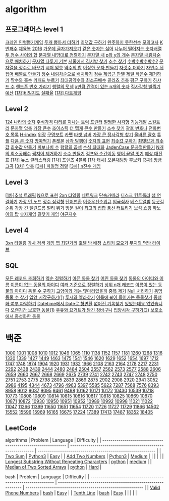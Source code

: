 # algorithm

## 프로그래머스 level 1

[크레인 인형뽑기게임]()
[두개 뽑아서 더하기](https://github.com/roche-MH/algori/blob/master)
[최댓값 구하기](https://github.com/roche-MH/algori/blob/master)
[완주하지 못한선수](https://github.com/roche-MH/algori/blob/master)
[모의고사](https://github.com/roche-MH/algori/blob/master)
[K번째수](https://github.com/roche-MH/algori/blob/master)
[체육복](https://github.com/roche-MH/algori/blob/master)
[2016](https://github.com/roche-MH/algori/blob/master)
[가운데 글자가져오기](https://github.com/roche-MH/algori/blob/master)
[같은 숫자는 싫어](https://github.com/roche-MH/algori/blob/master)
[나누어 떨어지는 숫자배열](https://github.com/roche-MH/algori/blob/master)
[두 정수 사이의 합](https://github.com/roche-MH/algori/blob/master)
[문자열 내맘대로 정렬하기](https://github.com/roche-MH/algori/blob/master)
[문자열 내 p와 y의 개수](https://github.com/roche-MH/algori/blob/master)
[문자열 내림차순으로 배치하기](https://github.com/roche-MH/algori/blob/master)
[문자열 다루기 기본](https://github.com/roche-MH/algori/blob/master)
[서울에서 김서방 찾기](https://github.com/roche-MH/algori/blob/master)
[소수 찾기](https://github.com/roche-MH/algori/blob/master)
[수박수박수박수?](https://github.com/roche-MH/algori/blob/master)
[문자열을 정수로 바꾸기](https://github.com/roche-MH/algori/blob/master)
[시저 암호](https://github.com/roche-MH/algori/blob/master)
[약수의 합](https://github.com/roche-MH/algori/blob/master)
[이상한 문자 만들기](https://github.com/roche-MH/algori/blob/master)
[자릿수 더하기](https://github.com/roche-MH/algori/blob/master)
[자연수 뒤집어 배열로 만들기](https://github.com/roche-MH/algori/blob/master)
[정수 내림차순으로 배치하기](https://github.com/roche-MH/algori/blob/master)
[정수 제곱근 판별](https://github.com/roche-MH/algori/blob/master)
[제일 작은수 제거하기](https://github.com/roche-MH/algori/blob/master)
[짝수와 홀수](https://github.com/roche-MH/algori/blob/master)
[키패드 누르기](https://github.com/roche-MH/algori/blob/master)
[최대공약수와 최소공배수](https://github.com/roche-MH/algori/blob/master)
[콜라츠 추측](https://github.com/roche-MH/algori/blob/master)
[평균 구하기](https://github.com/roche-MH/algori/blob/master)
[하샤드 수](https://github.com/roche-MH/algori/blob/master)
[핸드폰 번호 가리기](https://github.com/roche-MH/algori/blob/master)
[행렬의 덧셈](https://github.com/roche-MH/algori/blob/master)
[x만큼 간격이 있는 n개의 숫자](https://github.com/roche-MH/algori/blob/master)
[직사각형 별찍기](https://github.com/roche-MH/algori/blob/master)
[예산](https://github.com/roche-MH/algori/blob/master)
[[1차\]비밀지도](https://github.com/roche-MH/algori/blob/master)
[실패율](https://github.com/roche-MH/algori/blob/master)
[[1차\] 다트게임](https://github.com/roche-MH/algori/blob/master)

## Level 2

[124 나라의 숫자]()
[주식가격]()
[다리를 지나는 트럭](https://github.com/roche-MH/algori/blob/master)
[프린터](https://github.com/roche-MH/algori/blob/master)
[멀쩡한 사각형](https://github.com/roche-MH/algori/blob/master)
[기능개발](https://github.com/roche-MH/algori/blob/master)
[스킬트리](https://github.com/roche-MH/algori/blob/master)
[문자열 압축](https://github.com/roche-MH/algori/blob/master)
[가장 큰수](https://github.com/roche-MH/algori/blob/master)
[조이스틱](https://github.com/roche-MH/algori/blob/master)
[더 맵게](https://github.com/roche-MH/algori/blob/master)
[큰수 만들기](https://github.com/roche-MH/algori/blob/master)
[소수 찾기](https://github.com/roche-MH/algori/blob/master)
[괄호 변호나](https://github.com/roche-MH/algori/blob/master)
[전화번호 목록](https://github.com/roche-MH/algori/blob/master)
[H-index](https://github.com/roche-MH/algori/blob/master)
[위장](https://github.com/roche-MH/algori/blob/master)
[구명보트](https://github.com/roche-MH/algori/blob/master)
[카펫](https://github.com/roche-MH/algori/blob/master)
[타겟 넘버](https://github.com/roche-MH/algori/blob/master)
[가장 큰 정사각형 찾기](https://github.com/roche-MH/algori/blob/master)
[올바른 괄호](https://github.com/roche-MH/algori/blob/master)
[튜플](https://github.com/roche-MH/algori/blob/master)
[다음 큰 숫자](https://github.com/roche-MH/algori/blob/master)
[땅따먹기](https://github.com/roche-MH/algori/blob/master)
[폰켓몬](https://github.com/roche-MH/algori/blob/master)
[삼각 달팽이](https://github.com/roche-MH/algori/blob/master)
[숫자의 표현](https://github.com/roche-MH/algori/blob/master)
[최솟값 구하기](https://github.com/roche-MH/algori/blob/master)
[최댓값과 최솟값](https://github.com/roche-MH/algori/blob/master)
[최솟값 만들기](https://github.com/roche-MH/algori/blob/master)
[피보나치 수](https://github.com/roche-MH/algori/blob/master)
[행렬의 곱셈](https://github.com/roche-MH/algori/blob/master)
[수식 최대화](https://github.com/roche-MH/algori/blob/master)
[JadenCase 문자열만들기](https://github.com/roche-MH/algori/blob/master)
[N개의 최소공배수](https://github.com/roche-MH/algori/blob/master)
[짝지어 제거하기](https://github.com/roche-MH/algori/blob/master)
[소수 만들기](https://github.com/roche-MH/algori/blob/master)
[점프와 순간이동](https://github.com/roche-MH/algori/blob/master)
[영어 끝말 잇기](https://github.com/roche-MH/algori/blob/master)
[예상 대진표](https://github.com/roche-MH/algori/blob/master)
[[1차\] 뉴스 클러스터링](https://github.com/roche-MH/algori/blob/master)
[[1차\] 프렌즈 4블록](https://github.com/roche-MH/algori/blob/master)
[[1차 캐시\]](https://github.com/roche-MH/algori/blob/master)
[오픈채팅방](https://github.com/roche-MH/algori/blob/master)
[후보키](https://github.com/roche-MH/algori/blob/master)
[[3차\] 방금그곡](https://github.com/roche-MH/algori/blob/master)
[[3차\] 압축](https://github.com/roche-MH/algori/blob/master)
[[3차\] 파일명 정렬](https://github.com/roche-MH/algori/blob/master)
[[3차\] n진수 게임](https://github.com/roche-MH/algori/blob/master)

## Level 3

[[1차\]추석 트래픽](https://github.com/roche-MH/algori/blob/master)
[N으로 표현](https://github.com/roche-MH/algori/blob/master)
[2xn 타일링](https://github.com/roche-MH/algori/blob/master)
[네트워크](https://github.com/roche-MH/algori/blob/master)
[단속카메라](https://github.com/roche-MH/algori/blob/master)
[디스크 컨트롤러](https://github.com/roche-MH/algori/blob/master)
[섬 연결하기](https://github.com/roche-MH/algori/blob/master)
[가장 먼 노드](https://github.com/roche-MH/algori/blob/master)
[정수 삼각형](https://github.com/roche-MH/algori/blob/master)
[단어변환](https://github.com/roche-MH/algori/blob/master)
[이중우선순위큐](https://github.com/roche-MH/algori/blob/master)
[입국심사](https://github.com/roche-MH/algori/blob/master)
[베스트앨범](https://github.com/roche-MH/algori/blob/master)
[등굣길](https://github.com/roche-MH/algori/blob/master)
[순위](https://github.com/roche-MH/algori/blob/master)
[가장 긴 팰린드롬](https://github.com/roche-MH/algori/blob/master)
[멀리 뛰기](https://github.com/roche-MH/algori/blob/master)
[방문 길이](https://github.com/roche-MH/algori/blob/master)
[최고의 집합](https://github.com/roche-MH/algori/blob/master)
[풍선 터트리기](https://github.com/roche-MH/algori/blob/master)
[보석 쇼핑](https://github.com/roche-MH/algori/blob/master)
[하노이의 탑](https://github.com/roche-MH/algori/blob/master)
[숫자게임](https://github.com/roche-MH/algori/blob/master)
[길찾기 게임](https://github.com/roche-MH/algori/blob/master)
[야근지수](https://github.com/roche-MH/algori/blob/master)

## Level 4

[3xn 타일링](https://github.com/roche-MH/algori/blob/master)
[가사 검색](https://github.com/roche-MH/algori/blob/master)
[게임 맵 최단거리](https://github.com/roche-MH/algori/blob/master)
[호텔 방 배정](https://github.com/roche-MH/algori/blob/master)
[스티커 모으기](https://github.com/roche-MH/algori/blob/master)
[무지의 먹방 라이브](https://github.com/roche-MH/algori/blob/master)

## SQL

[모든 레코드 조회하기](https://github.com/roche-MH/algori/blob/master)
[역순 정렬하기](https://github.com/roche-MH/algori/blob/master)
[아픈 동물 찾기](https://github.com/roche-MH/algori/blob/master)
[어린 동물 찾기](https://github.com/roche-MH/algori/blob/master)
[동물의 아이디와 이름](https://github.com/roche-MH/algori/blob/master)
[이름이 없는 동물의 아이디](https://github.com/roche-MH/algori/blob/master)
[여러 기준으로 정렬하기](https://github.com/roche-MH/algori/blob/master)
[상위 n개 레코드](https://github.com/roche-MH/algori/blob/master)
[이름이 있는 동물의 아이디](https://github.com/roche-MH/algori/blob/master)
[동물 수 구하기](https://github.com/roche-MH/algori/blob/master)
[고양이와 개는 몇마리있을까](https://github.com/roche-MH/algori/blob/master)
[중복 제거](https://github.com/roche-MH/algori/blob/master)
[Null 처리하기](https://github.com/roche-MH/algori/blob/master)
[동명 동물 수 찾기](https://github.com/roche-MH/algori/blob/master)
[입양 시각구하기(1)](https://github.com/roche-MH/algori/blob/master)
[루시와 엘라찾기](https://github.com/roche-MH/algori/blob/master)
[이름에 el이 들어가는 동물찾기](https://github.com/roche-MH/algori/blob/master)
[중성화 여부 파악하기](https://github.com/roche-MH/algori/blob/master)
[Datetime에서 Date로 형변환](https://github.com/roche-MH/algori/blob/master)
[없어진 기록찾기](https://github.com/roche-MH/algori/blob/master)
[있었는데요 없었습니다](https://github.com/roche-MH/algori/blob/master)
[오랜기간 보호한 동물(1)](https://github.com/roche-MH/algori/blob/master)
[우유와 요거트가 담긴 장바구니](https://github.com/roche-MH/algori/blob/master)
[입양시각 구하기(2)](https://github.com/roche-MH/algori/blob/master)
[보호소에서 중성화한 동물](https://github.com/roche-MH/algori/blob/master)

# 백준

[1000](https://www.acmicpc.net/problem/1000) [1001](https://www.acmicpc.net/problem/1001) [1008](https://www.acmicpc.net/problem/1008) [1010](https://www.acmicpc.net/problem/1010) [1012](https://www.acmicpc.net/problem/1012) [1049](https://www.acmicpc.net/problem/1049) [1065](https://www.acmicpc.net/problem/1065) [1110](https://www.acmicpc.net/problem/1110) [1138](https://www.acmicpc.net/problem/1138) [1152](https://www.acmicpc.net/problem/1152) [1157](https://www.acmicpc.net/problem/1157) [1181](https://www.acmicpc.net/problem/1181) [1260](https://www.acmicpc.net/problem/1260) [1268](https://www.acmicpc.net/problem/1268) [1316](https://www.acmicpc.net/problem/1316) [1330](https://www.acmicpc.net/problem/1330) [1339](https://www.acmicpc.net/problem/1339) [1427](https://www.acmicpc.net/problem/1427) [1449](https://www.acmicpc.net/problem/1449) [1463](https://www.acmicpc.net/problem/1463) [1475](https://www.acmicpc.net/problem/1475) [1541](https://www.acmicpc.net/problem/1541) [1546](https://www.acmicpc.net/problem/1546) [1620](https://www.acmicpc.net/problem/1620) [1629](https://www.acmicpc.net/problem/1629) [1652](https://www.acmicpc.net/problem/1652) [1654](https://www.acmicpc.net/problem/1654) [1697](https://www.acmicpc.net/problem/1697) [1712](https://www.acmicpc.net/problem/1712) [1747](https://www.acmicpc.net/problem/1747) [1748](https://www.acmicpc.net/problem/1748) [1874](https://www.acmicpc.net/problem/1874) [1904](https://www.acmicpc.net/problem/1904) [1920](https://www.acmicpc.net/problem/1920) [1931](https://www.acmicpc.net/problem/1931) [1932](https://www.acmicpc.net/problem/1932) [1966](https://www.acmicpc.net/problem/1966) [2108](https://www.acmicpc.net/problem/2108) [2163](https://www.acmicpc.net/problem/2163) [2164](https://www.acmicpc.net/problem/2164) [2178](https://www.acmicpc.net/problem/2178) [2217](https://www.acmicpc.net/problem/2217) [2231](https://www.acmicpc.net/problem/2231) [2292](https://www.acmicpc.net/problem/2292) [2438](https://www.acmicpc.net/problem/2438) [2439](https://www.acmicpc.net/problem/2439) [2444](https://www.acmicpc.net/problem/2444) [2480](https://www.acmicpc.net/problem/2480) [2484](https://www.acmicpc.net/problem/2484) [2504](https://www.acmicpc.net/problem/2504) [2557](https://www.acmicpc.net/problem/2557) [2562](https://www.acmicpc.net/problem/2562) [2573](https://www.acmicpc.net/problem/2573) [2577](https://www.acmicpc.net/problem/2577) [2588](https://www.acmicpc.net/problem/2588) [2606](https://www.acmicpc.net/problem/2606) [2659](https://www.acmicpc.net/problem/2659) [2660](https://www.acmicpc.net/problem/2660) [2667](https://www.acmicpc.net/problem/2667) [2668](https://www.acmicpc.net/problem/2668) [2669](https://www.acmicpc.net/problem/2669) [2675](https://www.acmicpc.net/problem/2675) [2739](https://www.acmicpc.net/problem/2739) [2741](https://www.acmicpc.net/problem/2741) [2742](https://www.acmicpc.net/problem/2742) [2743](https://www.acmicpc.net/problem/2743) [2747](https://www.acmicpc.net/problem/2747) [2748](https://www.acmicpc.net/problem/2748) [2750](https://www.acmicpc.net/problem/2750) [2751](https://www.acmicpc.net/problem/2751) [2753](https://www.acmicpc.net/problem/2753) [2775](https://www.acmicpc.net/problem/2775) [2798](https://www.acmicpc.net/problem/2798) [2805](https://www.acmicpc.net/problem/2805) [2839](https://www.acmicpc.net/problem/2839) [2869](https://www.acmicpc.net/problem/2869) [2875](https://www.acmicpc.net/problem/2875) [2902](https://www.acmicpc.net/problem/2902) [2908](https://www.acmicpc.net/problem/2908) [2920](https://www.acmicpc.net/problem/2920) [2941](https://www.acmicpc.net/problem/2941) [3052](https://www.acmicpc.net/problem/3052) [3986](https://www.acmicpc.net/problem/3986) [4195](https://www.acmicpc.net/problem/4195) [4344](https://www.acmicpc.net/problem/4344) [4673](https://www.acmicpc.net/problem/4673) [4796](https://www.acmicpc.net/problem/4796) [4963](https://www.acmicpc.net/problem/4963) [5397](https://www.acmicpc.net/problem/5397) [5585](https://www.acmicpc.net/problem/5585) [5622](https://www.acmicpc.net/problem/5622) [7287](https://www.acmicpc.net/problem/7287) [7568](https://www.acmicpc.net/problem/7568) [7576](https://www.acmicpc.net/problem/7576) [8393](https://www.acmicpc.net/problem/8393) [8958](https://www.acmicpc.net/problem/8958) [9012](https://www.acmicpc.net/problem/9012) [9037](https://www.acmicpc.net/problem/9037) [9095](https://www.acmicpc.net/problem/9095) [9461](https://www.acmicpc.net/problem/9461) [9498](https://www.acmicpc.net/problem/9498) [10162](https://www.acmicpc.net/problem/10162) [10171](https://www.acmicpc.net/problem/10171) [10172](https://www.acmicpc.net/problem/10172) [10430](https://www.acmicpc.net/problem/10430) [10539](https://www.acmicpc.net/problem/10539) [10718](https://www.acmicpc.net/problem/10718) [10773](https://www.acmicpc.net/problem/10773) [10808](https://www.acmicpc.net/problem/10808) [10809](https://www.acmicpc.net/problem/10809) [10814](https://www.acmicpc.net/problem/10814) [10815](https://www.acmicpc.net/problem/10815) [10816](https://www.acmicpc.net/problem/10816) [10817](https://www.acmicpc.net/problem/10817) [10818](https://www.acmicpc.net/problem/10818) [10825](https://www.acmicpc.net/problem/10825) [10869](https://www.acmicpc.net/problem/10869) [10870](https://www.acmicpc.net/problem/10870) [10871](https://www.acmicpc.net/problem/10871) [10872](https://www.acmicpc.net/problem/10872) [10930](https://www.acmicpc.net/problem/10930) [10950](https://www.acmicpc.net/problem/10950) [10951](https://www.acmicpc.net/problem/10951) [10952](https://www.acmicpc.net/problem/10952) [10989](https://www.acmicpc.net/problem/10989) [10992](https://www.acmicpc.net/problem/10992) [10998](https://www.acmicpc.net/problem/10998) [11021](https://www.acmicpc.net/problem/11021) [11022](https://www.acmicpc.net/problem/11022) [11047](https://www.acmicpc.net/problem/11047) [11266](https://www.acmicpc.net/problem/11266) [11399](https://www.acmicpc.net/problem/11399) [11650](https://www.acmicpc.net/problem/11650) [11651](https://www.acmicpc.net/problem/11651) [11654](https://www.acmicpc.net/problem/11654) [11720](https://www.acmicpc.net/problem/11720) [11726](https://www.acmicpc.net/problem/11726) [11727](https://www.acmicpc.net/problem/11727) [11729](https://www.acmicpc.net/problem/11729) [11866](https://www.acmicpc.net/problem/11866) [14502](https://www.acmicpc.net/problem/14502) [15552](https://www.acmicpc.net/problem/15552) [15596](https://www.acmicpc.net/problem/15596) [15969](https://www.acmicpc.net/problem/15969) [16165](https://www.acmicpc.net/problem/16165) [16675](https://www.acmicpc.net/problem/16675) [17224](https://www.acmicpc.net/problem/17224) [17389](https://www.acmicpc.net/problem/17389) [17413](https://www.acmicpc.net/problem/17413) [17487](https://www.acmicpc.net/problem/17487) [18352](https://www.acmicpc.net/problem/18352) [18405](https://www.acmicpc.net/problem/18405)



## LeetCode
algorithms
| Problem                                                      | Language                                                     | Difficulty                                                 |
| ------------------------------------------------------------ | ------------------------------------------------------------ | ---------------------------------------------------------- |
| [Two Sum](https://leetcode.com/submissions/detail/431795512/) | [Python3](https://leetcode.com/submissions/detail/431795512/) | [Easy](https://leetcode.com/submissions/detail/431795512/) |
| [Add Two Numbers](https://leetcode.com/problems/add-two-numbers/) | [Python3](https://leetcode.com/problems/add-two-numbers/)    | [Medium](https://leetcode.com/problems/add-two-numbers/)   |
|                                                              |                                                              |                                                            |
| [Longest Substring Without Repeating Characters](https://leetcode.com/problems/longest-substring-without-repeating-characters/) | [python](https://leetcode.com/problems/valid-phone-numbers/) | [medium](https://leetcode.com/problems/valid-phone-numbers/) |
| [Median of Two Sorted Arrays](https://leetcode.com/problems/median-of-two-sorted-arrays/) | [python](https://leetcode.com/problems/valid-phone-numbers/) | [Hard](https://leetcode.com/problems/valid-phone-numbers/) |

bash
| Problem                                                      | Language                                                     | Difficulty                                                 |
| ------------------------------------------------------------ | ------------------------------------------------------------ | ---------------------------------------------------------- |
| [Valid Phone Numbers](https://leetcode.com/problems/valid-phone-numbers/) | [bash](https://leetcode.com/problems/valid-phone-numbers/) | [Easy](https://leetcode.com/problems/valid-phone-numbers/) |
| [Tenth Line](https://leetcode.com/problems/tenth-line/) | [bash](https://leetcode.com/problems/tenth-line/)    | [Easy](https://leetcode.com/problems/tenth-line/)   |
|                                                              |                                                              |                                                            |


